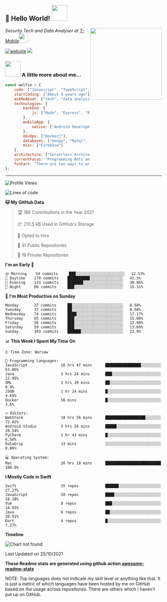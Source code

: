 <h2>👋 Hello World! <img src="https://media.giphy.com/media/12oufCB0MyZ1Go/giphy.gif" width="50"></h2>
<img align='right' src="https://media.giphy.com/media/M9gbBd9nbDrOTu1Mqx/giphy.gif" width="230">
<p><em>Security Tech and Data Analyser at <a href="https://www.t-mobile.pl/">T-Mobile</a><img src="https://media.giphy.com/media/WUlplcMpOCEmTGBtBW/giphy.gif" width="30"> 
</em></p>

[![website](https://img.shields.io/badge/Website-46a2f1.svg?&style=flat-square&logo=Google-Chrome&logoColor=white&link=https://anmolsingh.me/)](http://radzionkow.net)
![](https://visitor-badge.glitch.me/badge?page_id=anmol098.anmol098)

### <img src="https://media.giphy.com/media/VgCDAzcKvsR6OM0uWg/giphy.gif" width="50"> A little more about me...  

```javascript
const wolfie = {
    code: ["Javascript", "TypeScript", "Java", "C++", "HTML"],
    startCoding: ["About 4 years ago"],
    askMeAbout: ["tech", "data analysis", "web dev", "designing", "books"],
    technologies: {
        backEnd: {
            js: ["Node", "Express", "React", "Angular", "Vue"],
        },
        mobileApp: {
            native: ["Android Development"]
        },
        devOps: ["Docker🐳"],
        databases: ["mongo", "MySql", "postgreSQL"],
        misc: ["Firebase"]
    },
    architecture: ["Serverless Architecture", "Progressive web applications", "Single page applications", "Data managment"],
    currentFocus: "Programming Bots and Machine Learning",
    funFact: "There are two ways to write error-free programs; only the third one works"
};
```
---
<!--START_SECTION:waka-->
![Profile Views](http://img.shields.io/badge/Profile%20Views-605-blue)

![Lines of code](https://img.shields.io/badge/From%20Hello%20World%20I%27ve%20Written-1.0%20million%20lines%20of%20code-blue)

**🐱 My GitHub Data** 

> 🏆 186 Contributions in the Year 2021
 > 
> 📦 210.5 kB Used in GitHub's Storage 
 > 
> 💼 Opted to Hire
 > 
> 📜 31 Public Repositories 
 > 
> 🔑 19 Private Repositories  
 > 
**I'm an Early 🐤** 

```text
🌞 Morning    54 commits     ███░░░░░░░░░░░░░░░░░░░░░░   12.53% 
🌆 Daytime    178 commits    ██████████░░░░░░░░░░░░░░░   41.3% 
🌃 Evening    133 commits    ███████░░░░░░░░░░░░░░░░░░   30.86% 
🌙 Night      66 commits     ███░░░░░░░░░░░░░░░░░░░░░░   15.31%

```
📅 **I'm Most Productive on Sunday** 

```text
Monday       37 commits     ██░░░░░░░░░░░░░░░░░░░░░░░   8.58% 
Tuesday      37 commits     ██░░░░░░░░░░░░░░░░░░░░░░░   8.58% 
Wednesday    74 commits     ████░░░░░░░░░░░░░░░░░░░░░   17.17% 
Thursday     65 commits     ███░░░░░░░░░░░░░░░░░░░░░░   15.08% 
Friday       56 commits     ███░░░░░░░░░░░░░░░░░░░░░░   12.99% 
Saturday     59 commits     ███░░░░░░░░░░░░░░░░░░░░░░   13.69% 
Sunday       103 commits    ██████░░░░░░░░░░░░░░░░░░░   23.9%

```


📊 **This Week I Spent My Time On** 

```text
⌚︎ Time Zone: Warsaw

💬 Programming Languages: 
JavaScript               16 hrs 47 mins      ████████████████░░░░░░░░░   63.86% 
Java                     3 hrs 24 mins       ███░░░░░░░░░░░░░░░░░░░░░░   12.95% 
XML                      2 hrs 20 mins       ██░░░░░░░░░░░░░░░░░░░░░░░   8.9% 
JSON                     1 hr 14 mins        █░░░░░░░░░░░░░░░░░░░░░░░░   4.69% 
Docker                   56 mins             █░░░░░░░░░░░░░░░░░░░░░░░░   3.6%

🔥 Editors: 
WebStorm                 18 hrs 56 mins      ██████████████████░░░░░░░   72.02% 
Android Studio           5 hrs 24 mins       █████░░░░░░░░░░░░░░░░░░░░   20.54% 
PyCharm                  1 hr 43 mins        █░░░░░░░░░░░░░░░░░░░░░░░░   6.58% 
DataGrip                 13 mins             ░░░░░░░░░░░░░░░░░░░░░░░░░   0.86%

💻 Operating System: 
Mac                      26 hrs 18 mins      █████████████████████████   100.0%

```

**I Mostly Code in Swift** 

```text
Swift                    15 repos            ██████░░░░░░░░░░░░░░░░░░░   27.27% 
JavaScript               10 repos            ████░░░░░░░░░░░░░░░░░░░░░   18.18% 
Vue                      8 repos             ███░░░░░░░░░░░░░░░░░░░░░░   14.55% 
Java                     6 repos             ██░░░░░░░░░░░░░░░░░░░░░░░   10.91% 
Dart                     4 repos             █░░░░░░░░░░░░░░░░░░░░░░░░   7.27%

```


**Timeline**

![Chart not found](https://raw.githubusercontent.com/anmol098/anmol098/master/charts/bar_graph.png) 


 Last Updated on 25/10/2021
<!--END_SECTION:waka-->

**These Readme stats are generated using github action [awesome-readme-stats](https://github.com/anmol098/waka-readme-stats)**

NOTE: Top languages does not indicate my skill level or anything like that. It is just a metric of which languages have been hosted by me on GitHub based on the usage across repositories. There are others which I haven't put up on GitHub.

